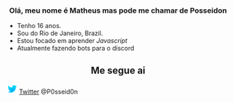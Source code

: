<h3 align="center">Olá, meu nome é Matheus mas pode me chamar de Posseidon</h3>

<ul>
    <li>Tenho 16 anos.</li>
    <li>Sou do Rio de Janeiro, Brazil.</li>
    <li>Estou focado em aprender <em>Javascript</em></li>
    <li>Atualmente fazendo bots para o discord</li>
</ul>

<h2 align="center">Me segue ai</h2>

![Twitter](./Logos/Twitter-Icon.png) [Twitter](https://twitter.com/P0sseid0n) @P0sseid0n 
